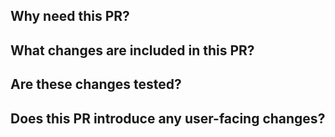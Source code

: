 ## Why need this PR?

<!--
Explain the reason why changes are proposed to help reviewers understand your changes.
-->

## What changes are included in this PR?

<!--
If it needs detailed explanation for individual changes in this PR, explain the changes in more detail.
-->

## Are these changes tested?

<!--
We typically require tests for all PRs in order to:
1. Prevent the code from being accidentally broken by subsequent changes
2. Serve as another way to document the expected behavior of the code

If tests are not included in your PR, please explain why (for example, are they covered by existing tests)?
-->

## Does this PR introduce any user-facing changes?

<!--
If there are user-facing changes then we may require documentation to be updated before approving the PR.
-->

<!--
If there are any breaking changes to public APIs, please add the `api change` label.
-->